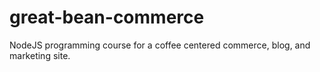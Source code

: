 # great-bean-commerce
NodeJS programming course for a coffee centered commerce, blog, and marketing site.
